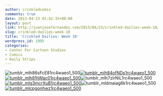 ```yaml
---
author: crinkledcomix
comments: true
date: 2013-04-23 01:42:33+00:00
layout: post
link: http://juanjosefernandez.com/2013/04/23/crinkled-dailies-week-10/
slug: crinkled-dailies-week-10
title: 'Crinkled Dailies: Week 10'
wordpress_id: 1895
categories:
- Center For Cartoon Studies
- Comics
- Daily Strips
---
```


![tumblr_mlh86sFcE81rc4waeo1_500](http://fernandezjuanjose.files.wordpress.com/2013/04/tumblr_mlh86sfce81rc4waeo1_500.gif?w=500)[![tumblr_mlh84ofNDs1rc4waeo1_500](http://fernandezjuanjose.files.wordpress.com/2013/04/tumblr_mlh84ofnds1rc4waeo1_500.gif)](http://fernandezjuanjose.files.wordpress.com/2013/04/tumblr_mlh84ofnds1rc4waeo1_500.gif)
[![tumblr_mlh81hWac01rc4waeo1_500](http://fernandezjuanjose.files.wordpress.com/2013/04/tumblr_mlh81hwac01rc4waeo1_500.gif?w=500)](http://fernandezjuanjose.files.wordpress.com/2013/04/tumblr_mlh81hwac01rc4waeo1_500.gif)![tumblr_mlh7zlrNiL1rc4waeo1_500](http://fernandezjuanjose.files.wordpress.com/2013/04/tumblr_mlh7zlrnil1rc4waeo1_500.gif?w=500)
[![tumblr_mlg3mcrXuB1rc4waeo1_500](http://fernandezjuanjose.files.wordpress.com/2013/04/tumblr_mlg3mcrxub1rc4waeo1_500.gif?w=500)](http://fernandezjuanjose.files.wordpress.com/2013/04/tumblr_mlg3mcrxub1rc4waeo1_500.gif)![tumblr_mldmaiag6k1rc4waeo1_500](http://fernandezjuanjose.files.wordpress.com/2013/04/tumblr_mldmaiag6k1rc4waeo1_500.gif?w=500)
[![tumblr_mlcpgonhwz1rc4waeo1_500](http://fernandezjuanjose.files.wordpress.com/2013/04/tumblr_mlcpgonhwz1rc4waeo1_500.gif?w=500)](http://fernandezjuanjose.files.wordpress.com/2013/04/tumblr_mlcpgonhwz1rc4waeo1_500.gif)

